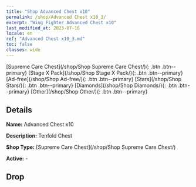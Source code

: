 ```yaml
---
title: "Shop Advanced Chest x10"
permalink: /shop/Advanced Chest x10_3/
excerpt: "Wing Fighter Advanced Chest x10"
last_modified_at: 2023-07-16
locale: en
ref: "Advanced Chest x10_3.md"
toc: false
classes: wide
---
```



  [Supreme Care Chest](/shop/Shop Supreme Care Chest/){: .btn .btn--primary}   [Stage X Pack](/shop/Shop Stage X Pack/){: .btn .btn--primary}   [Ad-free](/shop/Shop Ad-free/){: .btn .btn--primary}   [Stars](/shop/Shop Stars/){: .btn .btn--primary}   [Diamonds](/shop/Shop Diamonds/){: .btn .btn--primary}   [Other](/shop/Shop Other/){: .btn .btn--primary} 

## Details

 **Name:** Advanced Chest x10 

 **Description:** Tenfold Chest

 **Shop Type:** [Supreme Care Chest](/shop/Shop Supreme Care Chest/)

 **Active:** - 

## Drop


